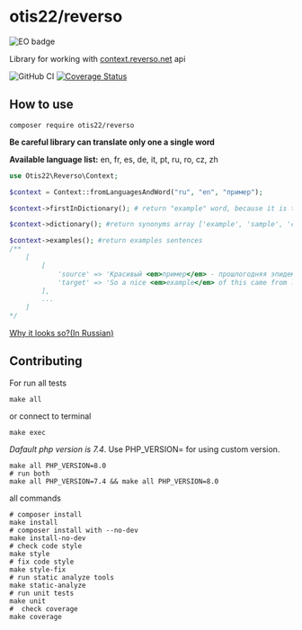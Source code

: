 # otis22/reverso

<img src="https://www.elegantobjects.org/badge.svg" alt="EO badge">

Library for working with [context.reverso.net](https://context.reverso.net/) api

![GitHub CI](https://github.com/otis22/reverso/workflows/CI/badge.svg)
[![Coverage Status](https://coveralls.io/repos/github/otis22/reverso/badge.svg?branch=master)](https://coveralls.io/github/otis22/reverso?branch=master)

## How to use 

```
composer require otis22/reverso
```
**Be careful library can translate only one a single word**

**Available language list:** en, fr, es, de, it, pt, ru, ro, cz, zh


```php
use Otis22\Reverso\Context;

$context = Context::fromLanguagesAndWord("ru", "en", "пример");

$context->firstInDictionary(); # return "example" word, because it is the most popular variant in the reverso.net

$context->dictionary(); #return synonyms array ['example', 'sample', 'case', ...]

$context->examples(); #return examples sentences
/** 
    [
        [
            'source' => 'Красивый <em>пример</em> - прошлогодняя эпидемия свиного гриппа.',
            'target' => 'So a nice <em>example</em> of this came from last year and swine flu.'
        ],
        ...
    ]
*/
```

[Why it looks so?(In Russian)](https://otis22.github.io/unit/testing/2021/08/07/for-interns.html)

## Contributing

For run all tests
```shell
make all
```
or connect to terminal
```shell
make exec
```

*Dafault php version is 7.4*. Use PHP_VERSION= for using custom version. 
```shell
make all PHP_VERSION=8.0
# run both 
make all PHP_VERSION=7.4 && make all PHP_VERSION=8.0
```

all commands
```shell
# composer install
make install
# composer install with --no-dev
make install-no-dev
# check code style
make style
# fix code style
make style-fix
# run static analyze tools
make static-analyze
# run unit tests
make unit
#  check coverage
make coverage
```

